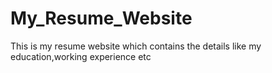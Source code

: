 # My_Resume_Website
This is my resume website which contains the details like my education,working experience etc
